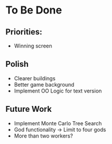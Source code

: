 # To Be Done
## Priorities:
* Winning screen
## Polish
* Clearer buildings
* Better game background
* Implement OO Logic for text version
## Future Work
* Implement Monte Carlo Tree Search
* God functionality -> Limit to four gods
* More than two workers?